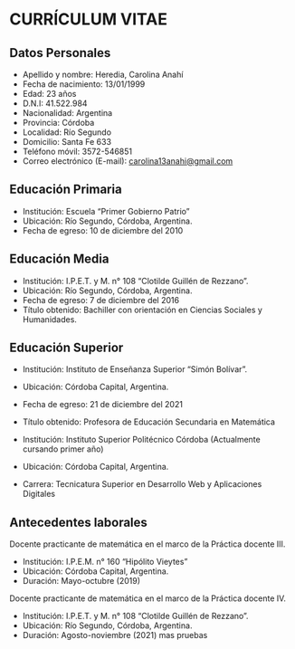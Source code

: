 # CURRÍCULUM VITAE

## Datos Personales

* Apellido y nombre: Heredia, Carolina Anahí
* Fecha de nacimiento: 13/01/1999
* Edad: 23 años
* D.N.I: 41.522.984
* Nacionalidad: Argentina
* Provincia: Córdoba
* Localidad: Río Segundo
* Domicilio: Santa Fe 633
* Teléfono móvil: 3572-546851
* Correo electrónico (E-mail): carolina13anahi@gmail.com

## Educación Primaria

* Institución: Escuela “Primer Gobierno Patrio”
* Ubicación: Río Segundo, Córdoba, Argentina. 
* Fecha de egreso: 10 de diciembre del 2010

## Educación Media

* Institución: I.P.E.T. y M. n° 108 “Clotilde Guillén de Rezzano”.
* Ubicación: Río Segundo, Córdoba, Argentina. 
* Fecha de egreso: 7 de diciembre del 2016
* Título obtenido: Bachiller con orientación en Ciencias Sociales y Humanidades.


## Educación Superior

* Institución: Instituto de Enseñanza Superior “Simón Bolívar”. 
* Ubicación: Córdoba Capital, Argentina.
* Fecha de egreso: 21 de diciembre del 2021
* Título obtenido: Profesora de Educación Secundaria en Matemática

* Institución: Instituto Superior Politécnico Córdoba (Actualmente cursando primer año)
* Ubicación: Córdoba Capital, Argentina. 
* Carrera: Tecnicatura Superior en Desarrollo Web y Aplicaciones Digitales 
 
 ## Antecedentes laborales
Docente practicante de matemática en el marco de la Práctica docente III. 
* Institución: I.P.E.M. n° 160 “Hipólito Vieytes”
* Ubicación: Córdoba Capital, Argentina.
* Duración: Mayo-octubre (2019)

Docente practicante de matemática en el marco de la Práctica docente IV.
* Institución: I.P.E.T. y M. n° 108 “Clotilde Guillén de Rezzano”.
* Ubicación: Río Segundo, Córdoba, Argentina. 
* Duración: Agosto-noviembre (2021)
mas pruebas